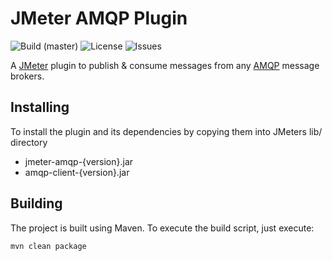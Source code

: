 # JMeter AMQP Plugin

![Build (master)](https://img.shields.io/github/workflow/status/a1dutch/jmeter-amqp/cd/master?style=for-the-badge)
![License](https://img.shields.io/github/license/a1dutch/jmeter-amqp?style=for-the-badge)
![Issues](https://img.shields.io/github/issues/a1dutch/jmeter-amqp?style=for-the-badge)

A [JMeter](http://jmeter.apache.org/) plugin to publish & consume messages from any [AMQP](http://www.amqp.org/) message brokers.

## Installing

To install the plugin and its dependencies by copying them into JMeters lib/ directory

* jmeter-amqp-{version}.jar
* amqp-client-{version}.jar

## Building

The project is built using Maven. To execute the build script, just execute:

`mvn clean package`
